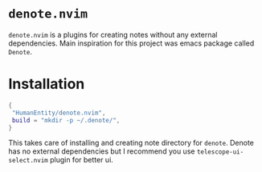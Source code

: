 # `denote.nvim`

`denote.nvim` is a plugins for creating notes without any external dependencies. Main inspiration for this project was emacs package called `Denote`.


# Installation

```lua
{
 "HumanEntity/denote.nvim",
 build = "mkdir -p ~/.denote/",
} 
```

This takes care of installing and creating note directory for `denote`. Denote has no external dependencies but I recommend you use `telescope-ui-select.nvim` plugin for better ui.

